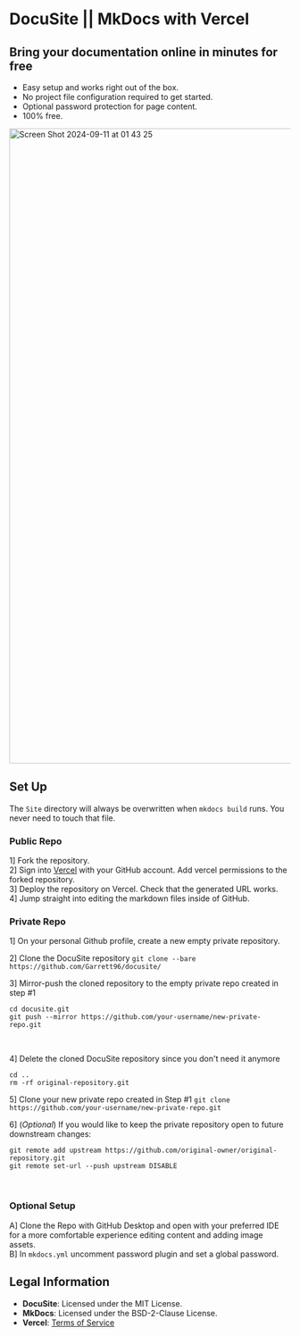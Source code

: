 # DocuSite || MkDocs with Vercel

## Bring your documentation online in minutes for free

* Easy setup and works right out of the box.
* No project file configuration required to get started.
* Optional password protection for page content.
* 100% free.

<img width="1138" alt="Screen Shot 2024-09-11 at 01 43 25" src="https://github.com/user-attachments/assets/68f0f167-32e9-4e8f-b55b-5a7c0c91a00a">

## Set Up

The `Site` directory will always be overwritten when `mkdocs build` runs. You never need to touch that file.

### Public Repo

1] Fork the repository. 
<br>
2] Sign into [Vercel](https://vercel.com) with your GitHub account. Add vercel permissions to the forked repository.
<br>
3] Deploy the repository on Vercel. Check that the generated URL works.
<br>
4] Jump straight into editing the markdown files inside of GitHub.
<br>


### Private Repo

1] On your personal Github profile, create a new empty private repository.
<br>

2] Clone the DocuSite repository `git clone --bare https://github.com/Garrett96/docusite/`
<br>

3] Mirror-push the cloned repository to the empty private repo created in step #1 
```
cd docusite.git 
git push --mirror https://github.com/your-username/new-private-repo.git
```
<br>

4] Delete the cloned DocuSite repository since you don't need it anymore 
```
cd ..
rm -rf original-repository.git
```

5] Clone your new private repo created in Step #1 `git clone https://github.com/your-username/new-private-repo.git`
<br>

6] (*Optional*) If you would like to keep the private repository open to future downstream changes:
```
git remote add upstream https://github.com/original-owner/original-repository.git
git remote set-url --push upstream DISABLE
```
<br>

### Optional Setup

A] Clone the Repo with GitHub Desktop and open with your preferred IDE for a more comfortable experience editing content and adding image assets.
<br>
B] In `mkdocs.yml` uncomment password plugin and set a global password.

## Legal Information

- **DocuSite**: Licensed under the MIT License.
- **MkDocs**: Licensed under the BSD-2-Clause License.
- **Vercel**: [Terms of Service](https://vercel.com/legal/terms)
